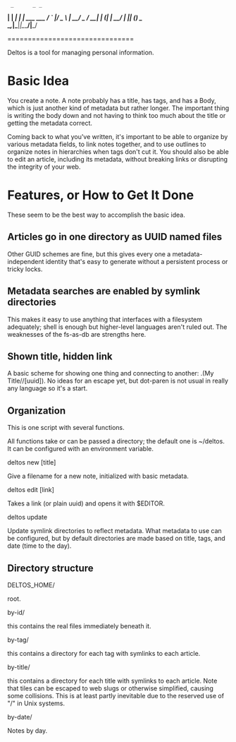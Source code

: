 
     _      _ _            
  __| | ___| | |_ ___  ___ 
 / _` |/ _ \ | __/ _ \/ __|
| (_| |  __/ | || (_) \__ \
 \__,_|\___|_|\__\___/|___/
                           
===============================

Deltos is a tool for managing personal information. 

# Basic Idea

You create a note. A note probably has a title, has tags, and has a Body, which
is just another kind of metadata but rather longer. The important thing is
writing the body down and not having to think too much about the title or
getting the metadata correct.

Coming back to what you've written, it's important to be able to organize by
various metadata fields, to link notes together, and to use outlines to
organize notes in hierarchies when tags don't cut it. You should also be able
to edit an article, including its metadata, without breaking links or
disrupting the integrity of your web. 

# Features, or How to Get It Done

These seem to be the best way to accomplish the basic idea. 

## Articles go in one directory as UUID named files

Other GUID schemes are fine, but this gives every one a metadata-independent
identity that's easy to generate without a persistent process or tricky locks.

## Metadata searches are enabled by symlink directories

This makes it easy to use anything that interfaces with a filesystem
adequately; shell is enough but higher-level languages aren't ruled out.
The weaknesses of the fs-as-db are strengths here.

## Shown title, hidden link 

A basic scheme for showing one thing and connecting to another: .(My
Title//[uuid]). No ideas for an escape yet, but dot-paren is not usual in
really any language so it's a start.

## Organization

This is one script with several functions. 

All functions take or can be passed a directory; the default one is ~/deltos. 
It can be configured with an environment variable.

deltos new [title]

  Give a filename for a new note, initialized with basic metadata. 

deltos edit [link]

  Takes a link (or plain uuid) and opens it with $EDITOR. 

deltos update

  Update symlink directories to reflect metadata. What metadata to use can be
  configured, but by default directories are made based on title, tags, and
  date (time to the day). 

## Directory structure

DELTOS_HOME/

  root.

by-id/

  this contains the real files immediately beneath it.

by-tag/

  this contains a directory for each tag with symlinks to each article.

by-title/

  this contains a directory for each title with symlinks to each article. Note
  that tiles can be escaped to web slugs or otherwise simplified, causing some
  collisions. This is at least partly inevitable due to the reserved use of "/"
  in Unix systems.

by-date/

  Notes by day. 
